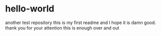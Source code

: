 # hello-world
another test repository
this is my first readme and I hope it is damn good.
thank you for your attention
this is enough
over and out
